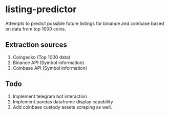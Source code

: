 # listing-predictor
Attempts to predict possible future listings for binance and coinbase based on data from top 1000 coins.

## Extraction sources
1. Coingecko (Top 1000 data)
2. Binance API (Symbol information)
3. Coinbase API (Symbol information)


## Todo
1. Implement telegram bot interaction
2. Implement pandas dataframe display capability
3. Add coinbase custody assets scraping as well.
